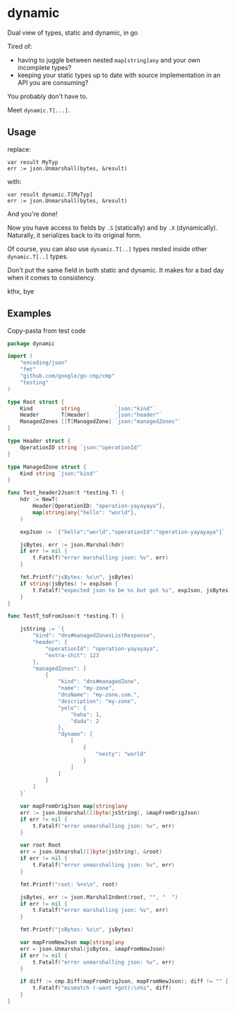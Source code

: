 # dynamic

Dual view of types, static and dynamic, in go

Tired of:

* having to juggle between nested `map[string]any` and your own incomplete types?
* keeping your static types up to date with source implementation in an API you are consuming?

You probably don't have to.

Meet `dynamic.T[...]`.

## Usage

replace:

```
var result MyTyp
err := json.Unmarshall(bytes, &result)
```

with:

```
var result dynamic.T[MyTyp]
err := json.Unmarshall(bytes, &result)
```

And you're done!

Now you have access to fields by `.S` (statically) and by `.X` (dynamically).
Naturally, it serializes back to its original form.

Of course, you can also use `dynamic.T[..]` types nested inside other `dynamic.T[..]` types.

Don't put the same field in both static and dynamic. It makes for a bad day when it comes to consistency.

kthx, bye

## Examples

Copy-pasta from test code

```go
package dynamic

import (
	"encoding/json"
	"fmt"
	"github.com/google/go-cmp/cmp"
	"testing"
)

type Root struct {
	Kind         string           `json:"kind"`
	Header       T[Header]        `json:"header"`
	ManagedZones []T[ManagedZone] `json:"managedZones"`
}

type Header struct {
	OperationID string `json:"operationId"`
}

type ManagedZone struct {
	Kind string `json:"kind"`
}

func Test_header2Json(t *testing.T) {
	hdr := NewT(
		Header{OperationID: "operation-yayayaya"},
		map[string]any{"hello": "world"},
	)

	expJson := `{"hello":"world","operationId":"operation-yayayaya"}`

	jsBytes, err := json.Marshal(hdr)
	if err != nil {
		t.Fatalf("error marshalling json: %v", err)
	}

	fmt.Printf("jsBytes: %s\n", jsBytes)
	if string(jsBytes) != expJson {
		t.Fatalf("expected json to be %s but got %s", expJson, jsBytes)
	}
}

func TestT_toFromJson(t *testing.T) {

	jsString := `{
		"kind": "dns#managedZonesListResponse",
		"header": {
			"operationId": "operation-yayayaya",
			"extra-shit": 123
		},
		"managedZones": [
			{
				"kind": "dns#managedZone",
				"name": "my-zone",
				"dnsName": "my-zone.com.",	
				"description": "my-zone",
				"yolo": {
					"haha": 1,
					"dada": 2
				},
				"dynamo": [
					[
						{
							"nesty": "world"
						}
					]
				]
			}
		]
	}`

	var mapFromOrigJson map[string]any
	err := json.Unmarshal([]byte(jsString), &mapFromOrigJson)
	if err != nil {
		t.Fatalf("error unmarshalling json: %v", err)
	}

	var root Root
	err = json.Unmarshal([]byte(jsString), &root)
	if err != nil {
		t.Fatalf("error unmarshalling json: %v", err)
	}

	fmt.Printf("root: %+v\n", root)

	jsBytes, err := json.MarshalIndent(root, "", "  ")
	if err != nil {
		t.Fatalf("error marshalling json: %v", err)
	}

	fmt.Printf("jsBytes: %s\n", jsBytes)

	var mapFromNewJson map[string]any
	err = json.Unmarshal(jsBytes, &mapFromNewJson)
	if err != nil {
		t.Fatalf("error unmarshalling json: %v", err)
	}

	if diff := cmp.Diff(mapFromOrigJson, mapFromNewJson); diff != "" {
		t.Fatalf("mismatch (-want +got):\n%s", diff)
	}
}

```